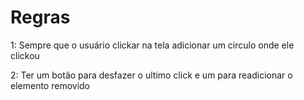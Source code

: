 # Regras

1: Sempre que o usuário clickar na tela adicionar um circulo onde ele clickou

2: Ter um botão para desfazer o ultimo click e um para readicionar o elemento removido
